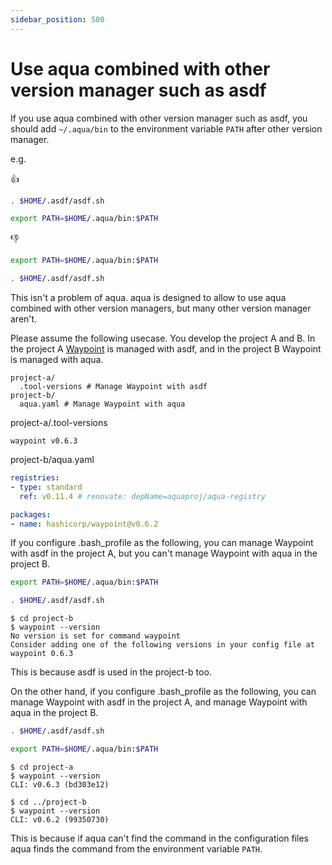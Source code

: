 ```yaml
---
sidebar_position: 500
---
```


# Use aqua combined with other version manager such as asdf

If you use aqua combined with other version manager such as asdf,
you should add `~/.aqua/bin` to the environment variable `PATH` after other version manager.

e.g.

:thumbsup:

```bash
. $HOME/.asdf/asdf.sh

export PATH=$HOME/.aqua/bin:$PATH
```

:thumbsdown:

```bash
export PATH=$HOME/.aqua/bin:$PATH

. $HOME/.asdf/asdf.sh
```

This isn't a problem of aqua.
aqua is designed to allow to use aqua combined with other version managers, but many other version manager aren't.

Please assume the following usecase.
You develop the project A and B.
In the project A [Waypoint](https://www.waypointproject.io/) is managed with asdf, and in the project B Waypoint is managed with aqua.

```
project-a/
  .tool-versions # Manage Waypoint with asdf
project-b/
  aqua.yaml # Manage Waypoint with aqua
```

project-a/.tool-versions

```
waypoint v0.6.3
```

project-b/aqua.yaml

```yaml
registries:
- type: standard
  ref: v0.11.4 # renovate: depName=aquaproj/aqua-registry

packages:
- name: hashicorp/waypoint@v0.6.2
```

If you configure .bash_profile as the following,
you can manage Waypoint with asdf in the project A, but you can't manage Waypoint with aqua in the project B.

```bash
export PATH=$HOME/.aqua/bin:$PATH

. $HOME/.asdf/asdf.sh
```

```console
$ cd project-b
$ waypoint --version
No version is set for command waypoint
Consider adding one of the following versions in your config file at 
waypoint 0.6.3
```

This is because asdf is used in the project-b too.

On the other hand, if you configure .bash_profile as the following,
you can manage Waypoint with asdf in the project A, and manage Waypoint with aqua in the project B.

```bash
. $HOME/.asdf/asdf.sh

export PATH=$HOME/.aqua/bin:$PATH
```

```console
$ cd project-a
$ waypoint --version
CLI: v0.6.3 (bd303e12)

$ cd ../project-b
$ waypoint --version
CLI: v0.6.2 (99350730)
```

This is because if aqua can't find the command in the configuration files aqua finds the command from the environment variable `PATH`.
